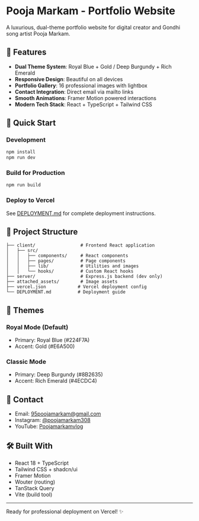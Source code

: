 # Pooja Markam - Portfolio Website

A luxurious, dual-theme portfolio website for digital creator and Gondhi song artist Pooja Markam.

## 🌟 Features

- **Dual Theme System**: Royal Blue + Gold / Deep Burgundy + Rich Emerald
- **Responsive Design**: Beautiful on all devices
- **Portfolio Gallery**: 16 professional images with lightbox
- **Contact Integration**: Direct email via mailto links
- **Smooth Animations**: Framer Motion powered interactions
- **Modern Tech Stack**: React + TypeScript + Tailwind CSS

## 🚀 Quick Start

### Development
```bash
npm install
npm run dev
```

### Build for Production
```bash
npm run build
```

### Deploy to Vercel
See [DEPLOYMENT.md](./DEPLOYMENT.md) for complete deployment instructions.

## 📁 Project Structure

```
├── client/                 # Frontend React application
│   ├── src/
│   │   ├── components/     # React components
│   │   ├── pages/          # Page components
│   │   ├── lib/            # Utilities and images
│   │   └── hooks/          # Custom React hooks
├── server/                 # Express.js backend (dev only)
├── attached_assets/        # Image assets
├── vercel.json            # Vercel deployment config
└── DEPLOYMENT.md          # Deployment guide
```

## 🎨 Themes

### Royal Mode (Default)
- Primary: Royal Blue (#224F7A)
- Accent: Gold (#E6A500)

### Classic Mode
- Primary: Deep Burgundy (#8B2635)
- Accent: Rich Emerald (#4ECDC4)

## 📧 Contact

- Email: 95poojamarkam@gmail.com
- Instagram: [@poojamarkam308](https://instagram.com/poojamarkam308)
- YouTube: [Poojamarkamvlog](https://youtube.com/@Poojamarkamvlog)

## 🛠️ Built With

- React 18 + TypeScript
- Tailwind CSS + shadcn/ui
- Framer Motion
- Wouter (routing)
- TanStack Query
- Vite (build tool)

---

Ready for professional deployment on Vercel! ✨